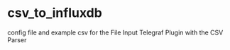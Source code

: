 # csv_to_influxdb
config file and example csv for the File Input Telegraf Plugin with the CSV Parser
